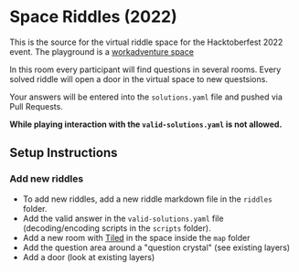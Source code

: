 # Space Riddles (2022)

This is the source for the virtual riddle space for the Hacktoberfest 2022 event.
The playground is a [workadventure space](https://play.workadventu.re/_/global/poeschl.github.io/space-riddles/map/Space-Riddles.json)

In this room every participant will find questions in several rooms.
Every solved riddle will open a door in the virtual space to new questsions.

Your answers will be entered into the `solutions.yaml` file and pushed via Pull Requests.

**While playing interaction with the `valid-solutions.yaml` is not allowed.**

## Setup Instructions

### Add new riddles

* To add new riddles, add a new riddle markdown file in the `riddles` folder.
* Add the valid answer in the `valid-solutions.yaml` file (decoding/encoding scripts in the `scripts` folder).
* Add a new room with [Tiled](https://www.mapeditor.org/) in the space inside the `map` folder
* Add the question area around a "question crystal" (see existing layers)
* Add a door (look at existing layers)
